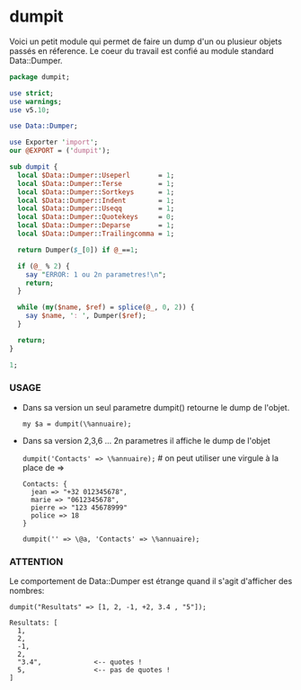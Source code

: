 
# dumpit

Voici un petit module qui permet de faire un dump d'un ou plusieur objets passés en réference.
Le coeur du travail est confié au module standard Data::Dumper.

``` perl
package dumpit;

use strict;
use warnings;
use v5.10;

use Data::Dumper;

use Exporter 'import';
our @EXPORT = ('dumpit');

sub dumpit {
  local $Data::Dumper::Useperl       = 1;
  local $Data::Dumper::Terse         = 1;
  local $Data::Dumper::Sortkeys      = 1;
  local $Data::Dumper::Indent        = 1;
  local $Data::Dumper::Useqq         = 1;
  local $Data::Dumper::Quotekeys     = 0;
  local $Data::Dumper::Deparse       = 1;
  local $Data::Dumper::Trailingcomma = 1;

  return Dumper($_[0]) if @_==1;

  if (@_ % 2) {
    say "ERROR: 1 ou 2n parametres!\n";
    return;
  }

  while (my($name, $ref) = splice(@_, 0, 2)) {
    say $name, ': ', Dumper($ref);
  }

  return;
}

1;
```

### USAGE

* Dans sa version un seul parametre dumpit() retourne le dump de l'objet.

  `my $a = dumpit(\%annuaire);`

* Dans sa version 2,3,6 ... 2n parametres il affiche le dump de l'objet
 
  `dumpit('Contacts' => \%annuaire);`  # on peut utiliser une virgule à la place de =>

  ```console
  Contacts: {
    jean => "+32 012345678",
    marie => "0612345678",
    pierre => "123 45678999"
    police => 18
  }
  ```

  `dumpit('' => \@a, 'Contacts' => \%annuaire);`

### ATTENTION
Le comportement de Data::Dumper est étrange quand il s'agit d'afficher des nombres:

`dumpit("Resultats" => [1, 2, -1, +2, 3.4 , "5"]);`
 
```console
Resultats: [
  1,
  2,
  -1,
  2,
  "3.4",             <-- quotes !
  5,                 <-- pas de quotes !
]
```
